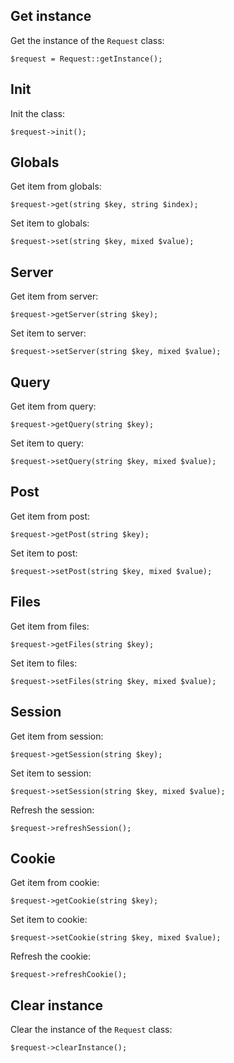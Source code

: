 Get instance
------------

Get the instance of the `Request` class:

```
$request = Request::getInstance();
```


Init
----

Init the class:

```
$request->init();
```


Globals
-------

Get item from globals:

```
$request->get(string $key, string $index);
```

Set item to globals:

```
$request->set(string $key, mixed $value);
```


Server
------

Get item from server:

```
$request->getServer(string $key);
```

Set item to server:

```
$request->setServer(string $key, mixed $value);
```


Query
-----

Get item from query:

```
$request->getQuery(string $key);
```

Set item to query:

```
$request->setQuery(string $key, mixed $value);
```


Post
----

Get item from post:

```
$request->getPost(string $key);
```

Set item to post:

```
$request->setPost(string $key, mixed $value);
```


Files
-----

Get item from files:

```
$request->getFiles(string $key);
```

Set item to files:

```
$request->setFiles(string $key, mixed $value);
```


Session
-------

Get item from session:

```
$request->getSession(string $key);
```

Set item to session:

```
$request->setSession(string $key, mixed $value);
```

Refresh the session:

```
$request->refreshSession();
```


Cookie
------

Get item from cookie:

```
$request->getCookie(string $key);
```

Set item to cookie:

```
$request->setCookie(string $key, mixed $value);
```

Refresh the cookie:

```
$request->refreshCookie();
```


Clear instance
--------------

Clear the instance of the `Request` class:

```
$request->clearInstance();
```